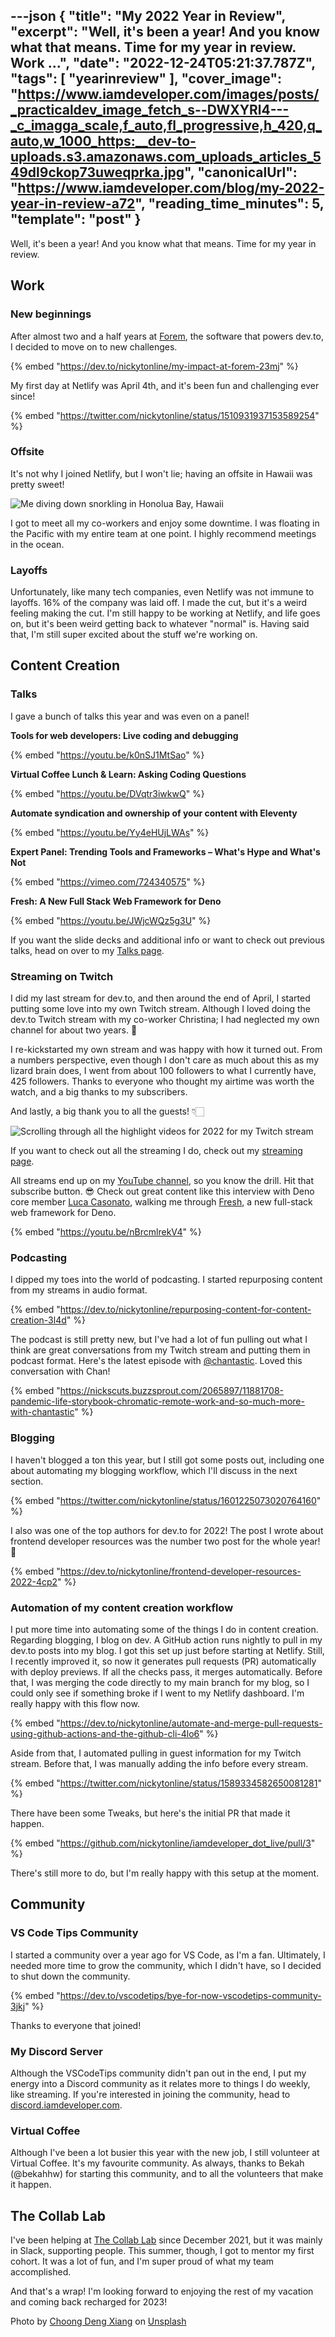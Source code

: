 ---json
{
  "title": "My 2022 Year in Review",
  "excerpt": "Well, it's been a year! And you know what that means. Time for my year in review.           Work     ...",
  "date": "2022-12-24T05:21:37.787Z",
  "tags": [
    "yearinreview"
  ],
  "cover_image": "https://www.iamdeveloper.com/images/posts/_practicaldev_image_fetch_s--DWXYRl4---_c_imagga_scale,f_auto,fl_progressive,h_420,q_auto,w_1000_https:__dev-to-uploads.s3.amazonaws.com_uploads_articles_549dl9ckop73uweqprka.jpg",
  "canonicalUrl": "https://www.iamdeveloper.com/blog/my-2022-year-in-review-a72",
  "reading_time_minutes": 5,
  "template": "post"
}
---

Well, it's been a year! And you know what that means. Time for my year in review.

## Work

### New beginnings

After almost two and a half years at [Forem](https://forem.com), the software that powers dev.to, I decided to move on to new challenges.

{% embed "https://dev.to/nickytonline/my-impact-at-forem-23mj" %}

My first day at Netlify was April 4th, and it's been fun and challenging ever since!

{% embed "https://twitter.com/nickytonline/status/1510931937153589254" %}

### Offsite

It's not why I joined Netlify, but I won't lie; having an offsite in Hawaii was pretty sweet!

![Me diving down snorkling in Honolua Bay, Hawaii](https://www.iamdeveloper.com/images/posts/_uploads_articles_tsz15cvt28nnb1n2cs1n.png)

I got to meet all my co-workers and enjoy some downtime. I was floating in the Pacific with my entire team at one point. I highly recommend meetings in the ocean.

### Layoffs

Unfortunately, like many tech companies, even Netlify was not immune to layoffs. 16% of the company was laid off. I made the cut, but it's a weird feeling making the cut. I'm still happy to be working at Netlify, and life goes on, but it's been weird getting back to whatever "normal" is. Having said that, I'm still super excited about the stuff we're working on.

## Content Creation

### Talks

I gave a bunch of talks this year and was even on a panel!

**Tools for web developers: Live coding and debugging**

{% embed "https://youtu.be/k0nSJ1MtSao" %}

**Virtual Coffee Lunch & Learn: Asking Coding Questions**

{% embed "https://youtu.be/DVqtr3iwkwQ" %}

**Automate syndication and ownership of your content with Eleventy**

{% embed "https://youtu.be/Yy4eHUjLWAs" %}

**Expert Panel: Trending Tools and Frameworks – What's Hype and What's Not**

{% embed "https://vimeo.com/724340575" %}

**Fresh: A New Full Stack Web Framework for Deno**

{% embed "https://youtu.be/JWjcWQz5g3U" %}

If you want the slide decks and additional info or want to check out previous talks, head on over to my [Talks page](https://www.iamdeveloper.com/pages/talks).

### Streaming on Twitch

I did my last stream for dev.to, and then around the end of April, I started putting some love into my own Twitch stream. Although I loved doing the dev.to Twitch stream with my co-worker Christina; I had neglected my own channel for about two years. 😬

I re-kickstarted my own stream and was happy with how it turned out. From a numbers perspective, even though I don't care as much about this as my lizard brain does, I went from about 100 followers to what I currently have, 425 followers. Thanks to everyone who thought my airtime was worth the watch, and a big thanks to my subscribers. 

And lastly, a big thank you to all the guests! 👇🏻

![Scrolling through all the highlight videos for 2022 for my Twitch stream](https://www.iamdeveloper.com/images/posts/_uploads_articles_tw678pxflyadcdrph828.gif)

If you want to check out all the streaming I do, check out my [streaming page](https://www.iamdeveloper.com/pages/streaming/). 

All streams end up on my [YouTube channel](https://youtube.iamdeveloper.com), so you know the drill. Hit that subscribe button. 😎 Check out great content like this interview with Deno core member [Luca Casonato](https://twitter.com/lcasdev), walking me through [Fresh](https://fresh.deno.dev), a new full-stack web framework for Deno.

{% embed "https://youtu.be/nBrcmlrekV4" %}

### Podcasting

I dipped my toes into the world of podcasting. I started repurposing content from my streams in audio format.

{% embed "https://dev.to/nickytonline/repurposing-content-for-content-creation-3l4d" %}

The podcast is still pretty new, but I've had a lot of fun pulling out what I think are great conversations from my Twitch stream and putting them in podcast format. Here's the latest episode with [@chantastic](https://chan.dev/). Loved this conversation with Chan!

{% embed "https://nickscuts.buzzsprout.com/2065897/11881708-pandemic-life-storybook-chromatic-remote-work-and-so-much-more-with-chantastic" %}

### Blogging

I haven't blogged a ton this year, but I still got some posts out, including one about automating my blogging workflow, which I'll discuss in the next section.

{% embed "https://twitter.com/nickytonline/status/1601225073020764160" %}

I also was one of the top authors for dev.to for 2022! The post I wrote about frontend developer resources was the number two post for the whole year! 🤯

{% embed "https://dev.to/nickytonline/frontend-developer-resources-2022-4cp2" %}

### Automation of my content creation workflow

I put more time into automating some of the things I do in content creation. Regarding blogging, I blog on dev. A GitHub action runs nightly to pull in my dev.to posts into my blog. I got this set up just before starting at Netlify. Still, I recently improved it, so now it generates pull requests (PR) automatically with deploy previews. If all the checks pass, it merges automatically. Before that, I was merging the code directly to my main branch for my blog, so I could only see if something broke if I went to my Netlify dashboard. I'm really happy with this flow now.

{% embed "https://dev.to/nickytonline/automate-and-merge-pull-requests-using-github-actions-and-the-github-cli-4lo6" %}

Aside from that, I automated pulling in guest information for my Twitch stream. Before that, I was manually adding the info before every stream.

{% embed "https://twitter.com/nickytonline/status/1589334582650081281" %}

There have been some Tweaks, but here's the initial PR that made it happen.

{% embed "https://github.com/nickytonline/iamdeveloper_dot_live/pull/3" %}

There's still more to do, but I'm really happy with this setup at the moment.

## Community

### VS Code Tips Community

I started a community over a year ago for VS Code, as I'm a fan. Ultimately, I needed more time to grow the community, which I didn't have, so I decided to shut down the community.

{% embed "https://dev.to/vscodetips/bye-for-now-vscodetips-community-3jkj" %}

Thanks to everyone that joined!

### My Discord Server

Although the VSCodeTips community didn't pan out in the end, I put my energy into a Discord community as it relates more to things I do weekly, like streaming. If you're interested in joining the community, head to [discord.iamdeveloper.com](https://discord.iamdeveloper.com).

### Virtual Coffee

Although I've been a lot busier this year with the new job, I still volunteer at Virtual Coffee. It's my favourite community. As always, thanks to Bekah (@bekahhw) for starting this community, and to all the volunteers that make it happen.

## The Collab Lab

I've been helping at [The Collab Lab](https://the-collab-lab.codes/) since December 2021, but it was mainly in Slack, supporting people. This summer, though, I got to mentor my first cohort. It was a lot of fun, and I'm super proud of what my team accomplished.

And that's a wrap! I'm looking forward to enjoying the rest of my vacation and coming back recharged for 2023!

Photo by <a href="https://unsplash.com/@dengxiangs?utm_source=unsplash&utm_medium=referral&utm_content=creditCopyText">Choong Deng Xiang</a> on <a href="https://unsplash.com/photos/Z_9iLLLJgUs?utm_source=unsplash&utm_medium=referral&utm_content=creditCopyText">Unsplash</a>
